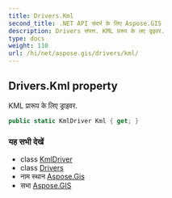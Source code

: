 ```yaml
---
title: Drivers.Kml
second_title: .NET API संदर्भ के लिए Aspose.GIS
description: Drivers संपत्त. KML प्ररूप के लए ड्रइवर.
type: docs
weight: 110
url: /hi/net/aspose.gis/drivers/kml/
---
```

## Drivers.Kml property

KML प्रारूप के लिए ड्राइवर.

```csharp
public static KmlDriver Kml { get; }
```

### यह सभी देखें

* class [KmlDriver](../../../aspose.gis.formats.kml/kmldriver/)
* class [Drivers](../)
* नाम स्थान [Aspose.Gis](../../drivers/)
* सभा [Aspose.GIS](../../../)


